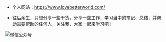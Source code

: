 

- 个人网站：https://www.lovebetterworld.com/

- 往后余生，只想分享一些干货，分享一些工作，学习当中的笔记、总结，并帮助需要帮助的任何人，关注我，大家一起来学习吧！

![微信公众号](http://lovebetterworld.com/%E5%BE%AE%E4%BF%A1%E5%85%AC%E4%BC%97%E5%8F%B7.png)

